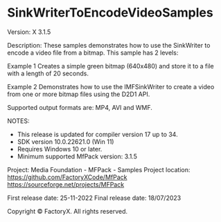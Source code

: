 # SinkWriterToEncodeVideoSamples

Version: X 3.1.5

Description:
  These samples demonstrates how to use the SinkWriter to encode a video file from a bitmap.
  This sample has 2 levels:
  
  Example 1 Creates a simple green bitmap (640x480) and store it to a file with a length of 20 seconds.
  
  Example 2 Demonstrates how to use the IMFSinkWriter to create a video from one or more bitmap files using the D2D1 API.

Supported output formats are: MP4, AVI and WMF.

NOTES:
 - This release is updated for compiler version 17 up to 34.
 - SDK version 10.0.22621.0 (Win 11)
 - Requires Windows 10 or later.
 - Minimum supported MfPack version: 3.1.5

Project: Media Foundation - MFPack - Samples
Project location: https://github.com/FactoryXCode/MfPack
                  https://sourceforge.net/projects/MFPack

First release date: 25-11-2022
Final release date: 18/07/2023

Copyright © FactoryX. All rights reserved.




